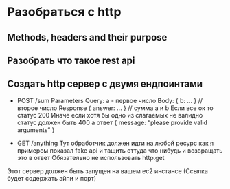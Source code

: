 # Разобраться с http
## Methods, headers and their purpose 
## Разобрать что такое rest api

## Создать http сервер с двумя ендпоинтами 

* POST /sum
  Parameters 
  Query: a - первое число
  Body: { b: ... }  // второе число
  Response
  { answer: ... } // сумма a и b
  Если все ок то статус 200
  Иначе если хотя бы одно из слагаемых не валидно статус должен быть 400 а ответ
  { message: “please provide valid arguments” }

* GET
 /anything
 Тут обработчик должен идти на любой ресурс как я примером показал fake api и тащить оттуда что нибудь и возвращать это в  ответ
 Обязательно не использовать http.get

Этот сервер должен быть запущен на вашем ec2 инстансе 
(Ссылка будет содержать айпи и порт)
